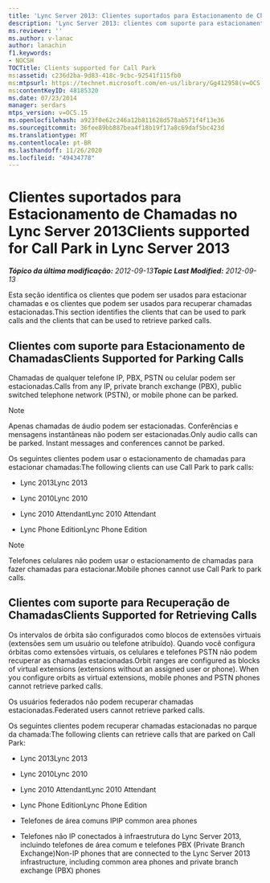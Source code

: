 ```yaml
---
title: 'Lync Server 2013: Clientes suportados para Estacionamento de Chamadas'
description: 'Lync Server 2013: clientes com suporte para estacionamento de chamadas.'
ms.reviewer: ''
ms.author: v-lanac
author: lanachin
f1.keywords:
- NOCSH
TOCTitle: Clients supported for Call Park
ms:assetid: c236d2ba-9d83-418c-9cbc-92541f115fb0
ms:mtpsurl: https://technet.microsoft.com/en-us/library/Gg412958(v=OCS.15)
ms:contentKeyID: 48185320
ms.date: 07/23/2014
manager: serdars
mtps_version: v=OCS.15
ms.openlocfilehash: a923f0e62c246a12b811628d578ab571f4f13e36
ms.sourcegitcommit: 36fee89bb887bea4f18b19f17a8c69daf5bc423d
ms.translationtype: MT
ms.contentlocale: pt-BR
ms.lasthandoff: 11/26/2020
ms.locfileid: "49434778"
---
```

# <a name="clients-supported-for-call-park-in-lync-server-2013"></a><span data-ttu-id="3a9f9-103">Clientes suportados para Estacionamento de Chamadas no Lync Server 2013</span><span class="sxs-lookup"><span data-stu-id="3a9f9-103">Clients supported for Call Park in Lync Server 2013</span></span>

<div data-xmlns="http://www.w3.org/1999/xhtml">

<div class="topic" data-xmlns="http://www.w3.org/1999/xhtml" data-msxsl="urn:schemas-microsoft-com:xslt" data-cs="https://msdn.microsoft.com/">

<div data-asp="https://msdn2.microsoft.com/asp">



</div>

<div id="mainSection">

<div id="mainBody"><span data-ttu-id="3a9f9-104">

<span> </span></span><span class="sxs-lookup"><span data-stu-id="3a9f9-104">

<span> </span></span></span>

<span data-ttu-id="3a9f9-105">_**Tópico da última modificação:** 2012-09-13_</span><span class="sxs-lookup"><span data-stu-id="3a9f9-105">_**Topic Last Modified:** 2012-09-13_</span></span>

<span data-ttu-id="3a9f9-106">Esta seção identifica os clientes que podem ser usados para estacionar chamadas e os clientes que podem ser usados para recuperar chamadas estacionadas.</span><span class="sxs-lookup"><span data-stu-id="3a9f9-106">This section identifies the clients that can be used to park calls and the clients that can be used to retrieve parked calls.</span></span>

<div>

## <a name="clients-supported-for-parking-calls"></a><span data-ttu-id="3a9f9-107">Clientes com suporte para Estacionamento de Chamadas</span><span class="sxs-lookup"><span data-stu-id="3a9f9-107">Clients Supported for Parking Calls</span></span>

<span data-ttu-id="3a9f9-108">Chamadas de qualquer telefone IP, PBX, PSTN ou celular podem ser estacionadas.</span><span class="sxs-lookup"><span data-stu-id="3a9f9-108">Calls from any IP, private branch exchange (PBX), public switched telephone network (PSTN), or mobile phone can be parked.</span></span>

<div>


> [!NOTE]  
> <span data-ttu-id="3a9f9-p101">Apenas chamadas de áudio podem ser estacionadas. Conferências e mensagens instantâneas não podem ser estacionadas.</span><span class="sxs-lookup"><span data-stu-id="3a9f9-p101">Only audio calls can be parked. Instant messages and conferences cannot be parked.</span></span>



</div>

<span data-ttu-id="3a9f9-111">Os seguintes clientes podem usar o estacionamento de chamadas para estacionar chamadas:</span><span class="sxs-lookup"><span data-stu-id="3a9f9-111">The following clients can use Call Park to park calls:</span></span>

  - <span data-ttu-id="3a9f9-112">Lync 2013</span><span class="sxs-lookup"><span data-stu-id="3a9f9-112">Lync 2013</span></span>

  - <span data-ttu-id="3a9f9-113">Lync 2010</span><span class="sxs-lookup"><span data-stu-id="3a9f9-113">Lync 2010</span></span>

  - <span data-ttu-id="3a9f9-114">Lync 2010 Attendant</span><span class="sxs-lookup"><span data-stu-id="3a9f9-114">Lync 2010 Attendant</span></span>

  - <span data-ttu-id="3a9f9-115">Lync Phone Edition</span><span class="sxs-lookup"><span data-stu-id="3a9f9-115">Lync Phone Edition</span></span>

<div>


> [!NOTE]  
> <span data-ttu-id="3a9f9-116">Telefones celulares não podem usar o estacionamento de chamadas para fazer chamadas para estacionar.</span><span class="sxs-lookup"><span data-stu-id="3a9f9-116">Mobile phones cannot use Call Park to park calls.</span></span>



</div>

</div>

<div>

## <a name="clients-supported-for-retrieving-calls"></a><span data-ttu-id="3a9f9-117">Clientes com suporte para Recuperação de Chamadas</span><span class="sxs-lookup"><span data-stu-id="3a9f9-117">Clients Supported for Retrieving Calls</span></span>

<span data-ttu-id="3a9f9-p102">Os intervalos de órbita são configurados como blocos de extensões virtuais (extensões sem um usuário ou telefone atribuído). Quando você configura órbitas como extensões virtuais, os celulares e telefones PSTN não podem recuperar as chamadas estacionadas.</span><span class="sxs-lookup"><span data-stu-id="3a9f9-p102">Orbit ranges are configured as blocks of virtual extensions (extensions without an assigned user or phone). When you configure orbits as virtual extensions, mobile phones and PSTN phones cannot retrieve parked calls.</span></span>

<span data-ttu-id="3a9f9-120">Os usuários federados não podem recuperar chamadas estacionadas.</span><span class="sxs-lookup"><span data-stu-id="3a9f9-120">Federated users cannot retrieve parked calls.</span></span>

<span data-ttu-id="3a9f9-121">Os seguintes clientes podem recuperar chamadas estacionadas no parque da chamada:</span><span class="sxs-lookup"><span data-stu-id="3a9f9-121">The following clients can retrieve calls that are parked on Call Park:</span></span>

  - <span data-ttu-id="3a9f9-122">Lync 2013</span><span class="sxs-lookup"><span data-stu-id="3a9f9-122">Lync 2013</span></span>

  - <span data-ttu-id="3a9f9-123">Lync 2010</span><span class="sxs-lookup"><span data-stu-id="3a9f9-123">Lync 2010</span></span>

  - <span data-ttu-id="3a9f9-124">Lync 2010 Attendant</span><span class="sxs-lookup"><span data-stu-id="3a9f9-124">Lync 2010 Attendant</span></span>

  - <span data-ttu-id="3a9f9-125">Lync Phone Edition</span><span class="sxs-lookup"><span data-stu-id="3a9f9-125">Lync Phone Edition</span></span>

  - <span data-ttu-id="3a9f9-126">Telefones de área comuns IP</span><span class="sxs-lookup"><span data-stu-id="3a9f9-126">IP common area phones</span></span>

  - <span data-ttu-id="3a9f9-127">Telefones não IP conectados à infraestrutura do Lync Server 2013, incluindo telefones de área comum e telefones PBX (Private Branch Exchange)</span><span class="sxs-lookup"><span data-stu-id="3a9f9-127">Non-IP phones that are connected to the Lync Server 2013 infrastructure, including common area phones and private branch exchange (PBX) phones</span></span>

<span data-ttu-id="3a9f9-128"></div>

</div>

<span> </span>

</div>

</div>

</span><span class="sxs-lookup"><span data-stu-id="3a9f9-128"></div>

</div>

<span> </span>

</div>

</div>

</span></span></div>

